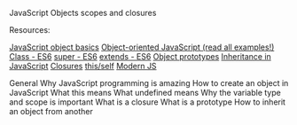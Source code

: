 JavaScript Objects scopes and closures

Resources:

[JavaScript object basics](https://developer.mozilla.org/en-US/docs/Learn/JavaScript/Objects/Basics)
[Object-oriented JavaScript (read all examples!)](https://developer.mozilla.org/en-US/docs/Learn/JavaScript/Objects/Classes_in_JavaScript)
[Class - ES6](https://developer.mozilla.org/en-US/docs/Web/JavaScript/Reference/Classes)
[super - ES6](https://developer.mozilla.org/en-US/docs/Web/JavaScript/Reference/Operators/super)
[extends - ES6](https://developer.mozilla.org/en-US/docs/Web/JavaScript/Reference/Classes/extends)
[Object prototypes](https://developer.mozilla.org/en-US/docs/Learn/JavaScript/Objects/Object_prototypes)
[Inheritance in JavaScript](https://developer.mozilla.org/en-US/docs/Learn/JavaScript/Objects/Classes_in_JavaScript)
[Closures](https://developer.mozilla.org/en-US/docs/Web/JavaScript/Closures)
[this/self](https://alistapart.com/article/getoutbindingsituations/)
[Modern JS](https://github.com/mbeaudru/modern-js-cheatsheet)



General
Why JavaScript programming is amazing
How to create an object in JavaScript
What this means
What undefined means
Why the variable type and scope is important
What is a closure
What is a prototype
How to inherit an object from another
